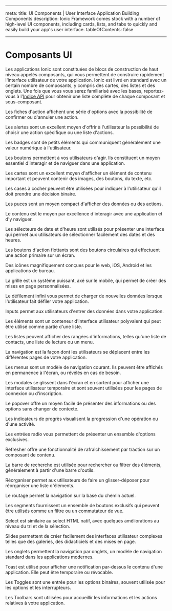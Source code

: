 * * *

meta: title: UI Components | User Interface Application Building Components description: Ionic Framework comes stock with a number of high-level UI components, including cards, lists, and tabs to quickly and easily build your app's user interface. tableOfContents: false

* * *

# Composants UI

Les applications Ionic sont constituées de blocs de construction de haut niveau appelés composants, qui vous permettent de construire rapidement l'interface utilisateur de votre application. Ionic est livré en standard avec un certain nombre de composants, y compris des cartes, des listes et des onglets. Une fois que vous vous serez familiarisé avec les bases, reportez-vous à l'[Indice API](/docs/api) pour obtenir une liste complète de chaque composant et sous-composant.

<docs-cards> <docs-card header="Action Sheet" href="/docs/api/action-sheet" img="/docs/assets/icons/feature-component-actionsheet-icon.png"> 

Les fiches d'action affichent une série d'options avec la possibilité de confirmer ou d'annuler une action.</docs-card>

<docs-card header="Alert" href="/docs/api/alert" icon="/docs/assets/icons/component-alert-icon.png"> 

Les alertes sont un excellent moyen d'offrir à l'utilisateur la possibilité de choisir une action spécifique ou une liste d'actions.</docs-card>

<docs-card header="Badge" href="/docs/api/badge" icon="/docs/assets/icons/component-badge-icon.png"> 

Les badges sont de petits éléments qui communiquent généralement une valeur numérique à l'utilisateur.</docs-card>

<docs-card header="Button" href="/docs/api/button" icon="/docs/assets/icons/component-button-icon.png"> 

Les boutons permettent à vos utilisateurs d'agir. Ils constituent un moyen essentiel d'interagir et de naviguer dans une application.</docs-card>

<docs-card header="Card" href="/docs/api/card" icon="/docs/assets/icons/component-card-icon.png"> 

Les cartes sont un excellent moyen d'afficher un élément de contenu important et peuvent contenir des images, des boutons, du texte, etc.</docs-card>

<docs-card header="Checkbox" href="/docs/api/checkbox" icon="/docs/assets/icons/component-checkbox-icon.png"> 

Les cases à cocher peuvent être utilisées pour indiquer à l'utilisateur qu'il doit prendre une décision binaire.</docs-card>

<docs-card header="Chip" href="/docs/api/chip" icon="/docs/assets/icons/component-chip-icon.png"> 

Les puces sont un moyen compact d'afficher des données ou des actions.</docs-card>

<docs-card header="Content" href="/docs/api/content" icon="/docs/assets/icons/component-content-icon.png"> 

Le contenu est le moyen par excellence d'interagir avec une application et d'y naviguer.</docs-card>

<docs-card header="Date & Time Pickers" href="/docs/api/datetime" icon="/docs/assets/icons/component-datetimepicker-icon.png"> 

Les sélecteurs de date et d'heure sont utilisés pour présenter une interface qui permet aux utilisateurs de sélectionner facilement des dates et des heures.</docs-card>

<docs-card header="Floating Action Button" href="/docs/api/fab" icon="/docs/assets/icons/component-fab-icon.png"> 

Les boutons d'action flottants sont des boutons circulaires qui effectuent une action primaire sur un écran.</docs-card>

<docs-card header="Icons" href="https://ionicons.com" img="/docs/assets/icons/feature-component-icons-icon.png"> 

Des icônes magnifiquement conçues pour le web, iOS, Android et les applications de bureau.</docs-card>

<docs-card header="Grid" href="/docs/api/grid" icon="/docs/assets/icons/component-grid-icon.png"> 

La grille est un système puissant, axé sur le mobile, qui permet de créer des mises en page personnalisées.</docs-card>

<docs-card header="Infinite Scroll" href="/docs/api/infinite-scroll" icon="/docs/assets/icons/component-infinitescroll-icon.png"> 

Le défilement infini vous permet de charger de nouvelles données lorsque l'utilisateur fait défiler votre application.</docs-card>

<docs-card header="Input" href="/docs/api/input" icon="/docs/assets/icons/component-input-icon.png"> 

Inputs permet aux utilisateurs d'entrer des données dans votre application.</docs-card>

<docs-card header="Item" href="/docs/api/item" icon="/docs/assets/icons/component-item-icon.png"> 

Les éléments sont un conteneur d'interface utilisateur polyvalent qui peut être utilisé comme partie d'une liste.</docs-card>

<docs-card header="List" href="/docs/api/list" icon="/docs/assets/icons/component-lists-icon.png"> 

Les listes peuvent afficher des rangées d'informations, telles qu'une liste de contacts, une liste de lecture ou un menu.</docs-card>

<docs-card header="Navigation" href="/docs/api/nav" img="/docs/assets/icons/feature-component-navigation-icon.png"> 

La navigation est la façon dont les utilisateurs se déplacent entre les différentes pages de votre application.</docs-card>

<docs-card header="Menu" href="/docs/api/menu" icon="/docs/assets/icons/component-menu-icon.png"> 

Les menus sont un modèle de navigation courant. Ils peuvent être affichés en permanence à l'écran, ou révélés en cas de besoin.</docs-card>

<docs-card header="Modal" href="/docs/api/modal" icon="/docs/assets/icons/component-modal-icon.png"> 

Les modales se glissent dans l'écran et en sortent pour afficher une interface utilisateur temporaire et sont souvent utilisées pour les pages de connexion ou d'inscription.</docs-card>

<docs-card header="Popover" href="/docs/api/popover" icon="/docs/assets/icons/component-popover-icon.png"> 

Le popover offre un moyen facile de présenter des informations ou des options sans changer de contexte.</docs-card>

<docs-card header="Progress Indicators" href="/docs/api/progress-bar" icon="/docs/assets/icons/component-progress-icon.png"> 

Les indicateurs de progrès visualisent la progression d'une opération ou d'une activité.</docs-card>

<docs-card header="Radio" href="/docs/api/radio" icon="/docs/assets/icons/component-radio-icon.png"> 

Les entrées radio vous permettent de présenter un ensemble d'options exclusives.</docs-card>

<docs-card header="Refresher" href="/docs/api/refresher" icon="/docs/assets/icons/component-refresher-icon.png"> 

Refresher offre une fonctionnalité de rafraîchissement par traction sur un composant de contenu.</docs-card>

<docs-card header="Searchbar" href="/docs/api/searchbar" img="/docs/assets/icons/feature-component-search-icon.png"> 

La barre de recherche est utilisée pour rechercher ou filtrer des éléments, généralement à partir d'une barre d'outils.</docs-card>

<docs-card header="Reorder" href="/docs/api/reorder" icon="/docs/assets/icons/component-reorder-icon.png"> 

Réorganiser permet aux utilisateurs de faire un glisser-déposer pour réorganiser une liste d'éléments.</docs-card>

<docs-card header="Routing" href="/docs/api/router" icon="/docs/assets/icons/component-routing-icon.png"> 

Le routage permet la navigation sur la base du chemin actuel.</docs-card>

<docs-card header="Segment" href="/docs/api/segment" icon="/docs/assets/icons/component-segment-icon.png"> 

Les segments fournissent un ensemble de boutons exclusifs qui peuvent être utilisés comme un filtre ou un commutateur de vue.</docs-card>

<docs-card header="Select" href="/docs/api/select" icon="/docs/assets/icons/component-select-icon.png"> 

Select est similaire au select HTML natif, avec quelques améliorations au niveau du tri et de la sélection.</docs-card>

<docs-card header="Slides" href="/docs/api/slides" icon="/docs/assets/icons/component-slides-icon.png"> 

Slides permettent de créer facilement des interfaces utilisateur complexes telles que des galeries, des didacticiels et des mises en page.</docs-card>

<docs-card header="Tabs" href="/docs/api/tabs" img="/docs/assets/icons/feature-component-tabs-icon.png"> 

Les onglets permettent la navigation par onglets, un modèle de navigation standard dans les applications modernes.</docs-card>

<docs-card header="Toast" href="/docs/api/toast" icon="/docs/assets/icons/component-toast-icon.png"> 

Toast est utilisé pour afficher une notification par-dessus le contenu d'une application. Elle peut être temporaire ou révocable.</docs-card>

<docs-card header="Toggle" href="/docs/api/toggle" icon="/docs/assets/icons/component-toggle-icon.png"> 

Les Toggles sont une entrée pour les options binaires, souvent utilisée pour les options et les interrupteurs.</docs-card>

<docs-card header="Toolbar" href="/docs/api/toolbar" icon="/docs/assets/icons/component-toolbar-icon.png"> 

Les Toolbars sont utilisées pour accueillir les informations et les actions relatives à votre application.</docs-card> </docs-cards>